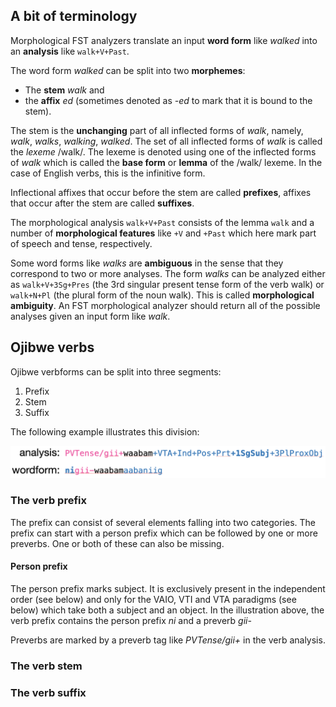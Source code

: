 ## A bit of terminology

Morphological FST analyzers translate an input **word form** like *walked* into an **analysis** like `walk+V+Past`. 

The word form *walked* can be split into two **morphemes**: 

* The **stem** *walk* and
* the **affix** *ed* (sometimes denoted as *-ed* to mark that it is bound to the stem).

The stem is the **unchanging** part of all inflected forms of *walk*, namely, *walk*, *walks*, *walking*, *walked*. The set of all inflected forms of *walk* is called the *lexeme* /walk/. The lexeme is denoted using one of the inflected forms of *walk* which is called the **base form** or **lemma** of the /walk/ lexeme. In the case of English verbs, this is the infinitive form.   

Inflectional affixes that occur before the stem are called **prefixes**, affixes that occur after the stem are called **suffixes**.

The morphological analysis `walk+V+Past` consists of the lemma `walk` and a number of **morphological features** like `+V` and `+Past` which here mark part of speech and tense, respectively.

Some word forms like *walks* are **ambiguous** in the sense that they correspond to two or more analyses. The form *walks* can be analyzed either as `walk+V+3Sg+Pres` (the 3rd singular present tense form of the verb walk) or `walk+N+Pl` (the plural form of the noun walk). This is called **morphological ambiguity**. An FST morphological analyzer should return all of the possible analyses given an input form like *walk*. 

## Ojibwe verbs

Ojibwe verbforms can be split into three segments:

1. Prefix
2. Stem
3. Suffix

The following example illustrates this division:

![Ojibwe verb](word.png)

### The verb prefix

The prefix can consist of several elements falling into two categories. The prefix can start with a person prefix which can be followed by one or more preverbs. One or both of these can also be missing.

#### Person prefix

The person prefix marks subject. It is exclusively present in the independent order (see below) and only for the VAIO, VTI and VTA paradigms (see below) which take both a subject and an object. In the illustration above, the verb prefix contains the person prefix *ni* and a preverb *gii-*

Preverbs are marked by a preverb tag like *PVTense/gii+* in the verb analysis. 

### The verb stem

### The verb suffix
